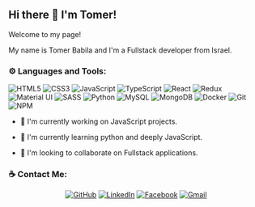 ## Hi there 👋 I'm Tomer!

Welcome to my page!

My name is Tomer Babila and I'm a Fullstack developer from Israel.

### ⚙ Languages and Tools:
<img alt="HTML5" src="https://img.shields.io/badge/HTML5%20-%23E34F26.svg?&style=flat-square&logo=html5&logoColor=white"/> <img alt="CSS3" src="https://img.shields.io/badge/css3%20-%231572B6.svg?&style=flat-square&logo=css3&logoColor=white"/> <img alt="JavaScript" src="https://img.shields.io/badge/JavaScript%20-%23323330.svg?&style=flat-square&logo=javascript&logoColor=%23F7DF1E"/> <img alt="TypeScript" src="https://img.shields.io/badge/TypeScript%20-%23007ACC.svg?&style=flat-square&logo=typescript&logoColor=white"/> <img alt="React" src="https://img.shields.io/badge/React%20-%2320232a.svg?&style=flat-square&logo=react&logoColor=%2361DAFB"/> <img alt="Redux" src="https://img.shields.io/badge/Redux%20-%23593d88.svg?&style=flat-square&logo=redux&logoColor=white"/> <img alt="Material UI" src="https://img.shields.io/badge/Material%20UI%20-%230081CB.svg?&style=flat-square&logo=material-ui&logoColor=white"/> <img alt="SASS" src="https://img.shields.io/badge/SASS%20-hotpink.svg?&style=flat-square&logo=SASS&logoColor=white"/> <img alt="Python" src="https://img.shields.io/badge/Python%20-%2314354C.svg?&style=flat-square&logo=python&logoColor=white"/> <img alt="MySQL" src="https://img.shields.io/badge/MySQL-%2300f.svg?&style=flat-square&logo=mysql&logoColor=white"/> <img alt="MongoDB" src ="https://img.shields.io/badge/MongoDB-%234ea94b.svg?&style=flat-square&logo=mongodb&logoColor=white"/> 
<img alt="Docker" src="https://img.shields.io/badge/Docker%20-%230db7ed.svg?&style=flat-square&logo=docker&logoColor=white"/> <img alt="Git" src="https://img.shields.io/badge/Git%20-%23F05033.svg?&style=flat-square&logo=git&logoColor=white"/> <img alt="NPM" src="https://img.shields.io/badge/-NPM-CB3837?style=flat-square&logo=npm&logoColor=white"/>

- 🔭 I'm currently working on JavaScript projects.

- 🌱 I'm currently learning python and deeply JavaScript.

- 👯 I'm looking to collaborate on Fullstack applications.

### ☕ Contact Me:
<p align="center">
	<a href="https://github.com/tomerbabila"><img src="https://img.shields.io/badge/GitHub-100000?style=flat-square&logo=github&logoColor=white" alt="GitHub"/></a>
	<a href="https://www.linkedin.com/in/tomer-babila/"><img src="https://img.shields.io/badge/LinkedIn-0077B5?style=flat-square&logo=linkedin&logoColor=white" alt="LinkedIn"/></a>
	<a href="https://www.facebook.com/profile.php?id=100000469062542"><img src="https://img.shields.io/badge/Facebook-1877F2?style=flat-square&logo=facebook&logoColor=white" alt="Facebook"/></a>
  <a href="mailto:tomer.babila@gmail.com"><img src="https://img.shields.io/badge/Gmail-D14836?style=flat-square&logo=gmail&logoColor=white" alt="Gmail" /></a>
</p>
